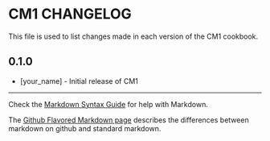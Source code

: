 CM1 CHANGELOG
=============

This file is used to list changes made in each version of the CM1 cookbook.

0.1.0
-----
- [your_name] - Initial release of CM1

- - -
Check the [Markdown Syntax Guide](http://daringfireball.net/projects/markdown/syntax) for help with Markdown.

The [Github Flavored Markdown page](http://github.github.com/github-flavored-markdown/) describes the differences between markdown on github and standard markdown.

